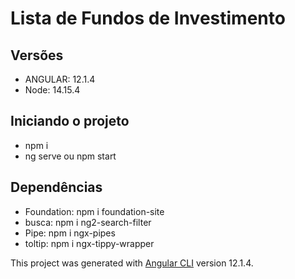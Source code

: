 # Lista de Fundos de Investimento

## Versões

* ANGULAR: 12.1.4
* Node: 14.15.4

## Iniciando o projeto 

* npm i
* ng serve ou npm start



## Dependências

* Foundation: npm i foundation-site
* busca: npm i ng2-search-filter
* Pipe: npm i ngx-pipes
* toltip: npm i ngx-tippy-wrapper



This project was generated with [Angular CLI](https://github.com/angular/angular-cli) version 12.1.4.
